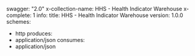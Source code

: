 swagger: "2.0"
x-collection-name: HHS - Health Indicator Warehouse
x-complete: 1
info:
  title: HHS - Health Indicator Warehouse
  version: 1.0.0
schemes:
- http
produces:
- application/json
consumes:
- application/json